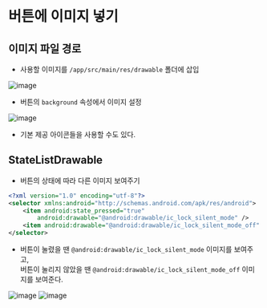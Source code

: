 # 버튼에 이미지 넣기

## 이미지 파일 경로

+ 사용할 이미지를 `/app/src/main/res/drawable` 폴더에 삽입

![image](https://user-images.githubusercontent.com/95271528/154804916-70917593-6bab-44c8-b5af-7e0460848607.png)

+ 버튼의 `background` 속성에서 이미지 설정

![image](https://user-images.githubusercontent.com/95271528/154805676-1f3a60e2-2546-4d06-9355-f4ea16ef1ffc.png)

+ 기본 제공 아이콘들을 사용할 수도 있다.

## StateListDrawable

+ 버튼의 상태에 따라 다른 이미지 보여주기

```xml
<?xml version="1.0" encoding="utf-8"?>
<selector xmlns:android="http://schemas.android.com/apk/res/android">
    <item android:state_pressed="true"
        android:drawable="@android:drawable/ic_lock_silent_mode" />
    <item android:drawable="@android:drawable/ic_lock_silent_mode_off" />
</selector>
```

+ 버튼이 눌렸을 땐 `@android:drawable/ic_lock_silent_mode` 이미지를 보여주고, <br>
버튼이 눌리지 않았을 땐 `@android:drawable/ic_lock_silent_mode_off` 이미지를 보여준다.

![image](https://user-images.githubusercontent.com/95271528/154806009-1a67f49e-12f4-4928-b209-8bb982bd9773.png) ![image](https://user-images.githubusercontent.com/95271528/154806042-48a656ca-9e49-4b2f-a0fd-d27f9c96bc0f.png)
